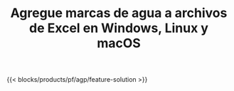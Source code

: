 ﻿---
title: Agregue marcas de agua a archivos de Excel en Windows, Linux y macOS 
url: /es/watermark
description: Aplicación gratuita y API para agregar marcas de agua de imagen o texto en archivos XLS, XLSX y ODS
---
{{< blocks/products/pf/agp/feature-solution >}} 

